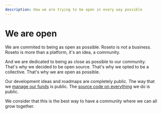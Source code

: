 ```yaml
---
description: How we are trying to be open in every way possible
---
```


# We are open

We are commited to being as open as possible. Roseto is not a business. Roseto is more than a platform, it's an idea, a community.

And we are dedicated to being as close as possible to our community. That's why we decided to be open source. That's why we opted to be a collective. That's why we are open as possible.

Our development ideas and roadmaps are completely public. The way that we [manage our funds](https://opencollective.com/roseto) is public. The [source code on everything](https://github.com/roseto) we do is public.

We consider that this is the best way to have a community where we can all grow together.
